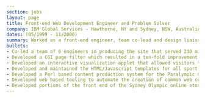 ```yaml
---
section: jobs
layout: page
title: Front-end Web Development Engineer and Problem Solver
company: IBM Global Services - Hawthorne, NY and Sydney, NSW, Australia
dates: (05/1999 - 11/2000)
summary: Worked as a front-end engineer, team co-lead and design liaison for the team that produced the official web site of the Sydney 2000 Olympics.
bullets:
- Co-led a team of 6 engineers in producing the site that served 230 million page views to 8.7 million people in 17 days.
- Developed a CGI page filter which resulted in a ten-fold improvement in page performance by identifying and working around a bug in one of the supported browsers.
- Developed an interactive visualization applet that allowed visitors to see what time it was in various parts of the world.
- Developed and maintained the HTML/Javascript templates for all sport and athlete results pages on the site.
- Developed a Perl based content production system for the Paralympic Games site.
- Developed web based tooling to automate the creation of common web content based on templates.
- Developed portions of the front end of the Sydney Olympic online store.
---
```

